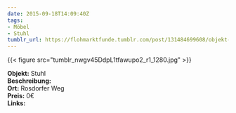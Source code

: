 ```yaml
---
date: 2015-09-18T14:09:40Z
tags:
- Möbel
- Stuhl
tumblr_url: https://flohmarktfunde.tumblr.com/post/131484699608/objekt-stuhl-beschreibung-lorem-ipsum-ort
---
```

 {{< figure src="tumblr_nwgv45DdpL1tfawupo2_r1_1280.jpg" >}}  

**Objekt:** Stuhl  
**Beschreibung:**   
**Ort:** Rosdorfer Weg  
**Preis:** 0€  
**Links:** 
